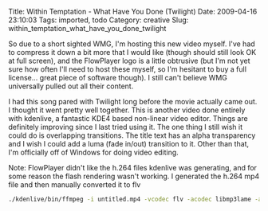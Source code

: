 Title: Within Temptation - What Have You Done (Twilight)
Date: 2009-04-16 23:10:03
Tags: imported, todo
Category: creative
Slug: within_temptation_what_have_you_done_twilight

So due to a short sighted WMG, I'm hosting this new video myself.  I've had to compress it down a bit more that I would like (though should still look OK at full screen), and the FlowPlayer logo is a little obtrusive (but I'm not yet sure how often I'll need to host these myself, so I'm hesitant to buy a full license... great piece of software though).  I still can't believe WMG universally pulled out all their content.

I had this song pared with Twilight long before the movie actually came out.  I thought it went pretty well together.  This is another video done entirely with kdenlive, a fantastic KDE4 based non-linear video editor.  Things are definitely improving since I last tried using it.  The one thing I still wish it could do is overlapping transitions.  The title text has an alpha transparency and I wish I could add a luma (fade in/out) transition to it.  Other than that, I'm officially off of Windows for doing video editing.

Note: FlowPlayer didn't like the h.264 files kdenlive was generating, and for some reason the flash rendering wasn't working.  I generated the h.264 mp4 file and then manually converted it to flv

```bash
./kdenlive/bin/ffmpeg -i untitled.mp4 -vcodec flv -acodec libmp3lame -ab 128k -ar 44100 -b 2000k untitled.flv
```
